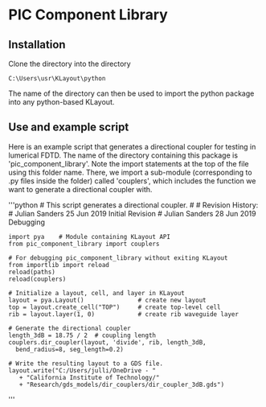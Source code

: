 # PIC Component Library

## Installation

Clone the directory into the directory 

	C:\Users\usr\KLayout\python

The name of the directory can then be used to import the python package into
any python-based KLayout.

## Use and example script

Here is an example script that generates a directional coupler for testing
in lumerical FDTD. The name of the directory containing this package is
'pic_component_library'. Note the import statements at the top of the file
using this folder name. There, we import a sub-module (corresponding to .py
files inside the folder) called 'couplers', which includes the function we 
want to generate a directional coupler with.

'''python
	# This script generates a directional coupler.
	#
	# Revision History:
	#   Julian Sanders  25 Jun 2019 Initial Revision
	#   Julian Sanders  28 Jun 2019 Debugging

	import pya    # Module containing KLayout API
	from pic_component_library import couplers

	# For debugging pic_component_library without exiting KLayout
	from importlib import reload
	reload(paths)
	reload(couplers)

	# Initialize a layout, cell, and layer in KLayout
	layout = pya.Layout()               # create new layout
	top = layout.create_cell("TOP")     # create top-level cell
	rib = layout.layer(1, 0)            # create rib waveguide layer

	# Generate the directional coupler
	length_3dB = 18.75 / 2  # coupling length
	couplers.dir_coupler(layout, 'divide', rib, length_3dB,
	  bend_radius=8, seg_length=0.2)

	# Write the resulting layout to a GDS file.
	layout.write("C:/Users/julli/OneDrive - " 
	   + "California Institute of Technology/"
	   + "Research/gds_models/dir_couplers/dir_coupler_3dB.gds")
'''

